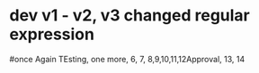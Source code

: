 # dev v1 - v2, v3 changed regular expression
#once Again TEsting, one more, 6, 7, 8,9,10,11,12Approval, 13, 14
